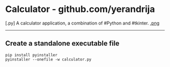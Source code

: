 # Calculator - github.com/yerandrija
[.py] A calculator application, a combination of #Python and #tkinter.
[.png](calculator.png)

---

## Create a standalone executable file 

```shell
pip install pyinstaller
pyinstaller --onefile -w calculator.py
```
